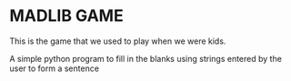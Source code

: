 # MADLIB GAME

This is the game that we used to play when we were kids.

A simple python program to fill in the blanks using strings entered by the user to form a sentence
